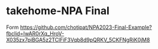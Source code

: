 # takehome-NPA Final
Form https://github.com/chotipat/NPA2023-Final-Example?fbclid=IwAR0rXq_HroV-X035zx7piBGA5z2TClFiF3Vqb8d9pQRKV_5CKFNgRiK0jM8
